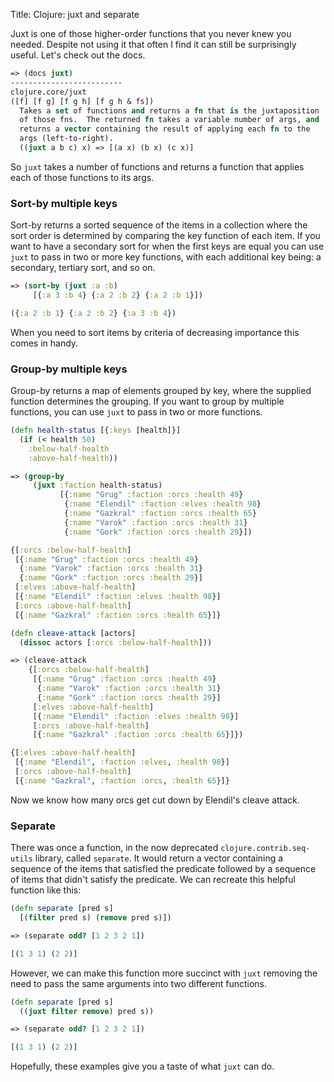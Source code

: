 Title: Clojure: juxt and separate

Juxt is one of those higher-order functions that you never knew you needed. Despite not using it that often I find it can still be surprisingly useful. Let's check out the docs.

```clojure
=> (docs juxt)
-------------------------
clojure.core/juxt
([f] [f g] [f g h] [f g h & fs])
  Takes a set of functions and returns a fn that is the juxtaposition
  of those fns.  The returned fn takes a variable number of args, and
  returns a vector containing the result of applying each fn to the
  args (left-to-right).
  ((juxt a b c) x) => [(a x) (b x) (c x)]
```

So `juxt` takes a number of functions and returns a function that applies each of those functions to its args.

### Sort-by multiple keys

Sort-by returns a sorted sequence of the items in a collection where the sort order is determined by comparing the key function of each item. If you want to have a secondary sort for when the first keys are equal you can use `juxt` to pass in two or more key functions, with each additional key being: a secondary, tertiary sort, and so on.

```clojure
=> (sort-by (juxt :a :b)
     [{:a 3 :b 4} {:a 2 :b 2} {:a 2 :b 1}])

({:a 2 :b 1} {:a 2 :b 2} {:a 3 :b 4})
```

When you need to sort items by criteria of decreasing importance this comes in handy.

### Group-by multiple keys

Group-by returns a map of elements grouped by key, where the supplied function determines the grouping. If you want to group by multiple functions, you can use `juxt` to pass in two or more functions.

```clojure
(defn health-status [{:keys [health]}]
  (if (< health 50)
    :below-half-health
    :above-half-health))

=> (group-by
     (juxt :faction health-status)
           [{:name "Grug" :faction :orcs :health 49}
            {:name "Elendil" :faction :elves :health 98}
            {:name "Gazkral" :faction :orcs :health 65}
            {:name "Varok" :faction :orcs :health 31}
            {:name "Gork" :faction :orcs :health 29}])

{[:orcs :below-half-health]
 [{:name "Grug" :faction :orcs :health 49}
  {:name "Varok" :faction :orcs :health 31}
  {:name "Gork" :faction :orcs :health 29}]
 [:elves :above-half-health]
 [{:name "Elendil" :faction :elves :health 98}]
 [:orcs :above-half-health]
 [{:name "Gazkral" :faction :orcs :health 65}]}

(defn cleave-attack [actors]
  (dissoc actors [:orcs :below-half-health]))

=> (cleave-attack
    {[:orcs :below-half-health]
     [{:name "Grug" :faction :orcs :health 49}
      {:name "Varok" :faction :orcs :health 31}
      {:name "Gork" :faction :orcs :health 29}]
     [:elves :above-half-health]
     [{:name "Elendil" :faction :elves :health 98}]
     [:orcs :above-half-health]
     [{:name "Gazkral" :faction :orcs :health 65}]})

{[:elves :above-half-health]
 [{:name "Elendil", :faction :elves, :health 98}]
 [:orcs :above-half-health]
 [{:name "Gazkral", :faction :orcs, :health 65}]}
```

Now we know how many orcs get cut down by Elendil's cleave attack.

### Separate

There was once a function, in the now deprecated `clojure.contrib.seq-utils` library, called `separate`. It would return a vector containing a sequence of the items that satisfied the predicate followed by a sequence of items that didn't satisfy the predicate. We can recreate this helpful function like this:

```clojure
(defn separate [pred s]
  [(filter pred s) (remove pred s)])

=> (separate odd? [1 2 3 2 1])

[(1 3 1) (2 2)]
```

However, we can make this function more succinct with `juxt` removing the need to pass the same arguments into two different functions.

```clojure
(defn separate [pred s]
  ((juxt filter remove) pred s))

=> (separate odd? [1 2 3 2 1])

[(1 3 1) (2 2)]
```
Hopefully, these examples give you a taste of what `juxt` can do.
